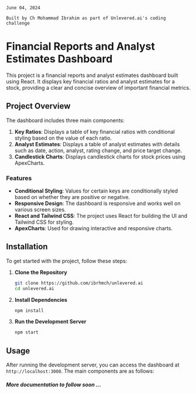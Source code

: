 `June 04, 2024`

`Built by Ch Mohammad Ibrahim as part of Unlevered.ai's coding challenge`

# Financial Reports and Analyst Estimates Dashboard

This project is a financial reports and analyst estimates dashboard built using React. It displays key financial ratios and analyst estimates for a stock, providing a clear and concise overview of important financial metrics.

## Project Overview

The dashboard includes three main components:
1. **Key Ratios**: Displays a table of key financial ratios with conditional styling based on the value of each ratio.
2. **Analyst Estimates**: Displays a table of analyst estimates with details such as date, action, analyst, rating change, and price target change.
3. **Candlestick Charts**: Displays candlestick charts for stock prices using ApexCharts.

### Features

- **Conditional Styling**: Values for certain keys are conditionally styled based on whether they are positive or negative.
- **Responsive Design**: The dashboard is responsive and works well on various screen sizes.
- **React and Tailwind CSS**: The project uses React for building the UI and Tailwind CSS for styling.
- **ApexCharts**: Used for drawing interactive and responsive charts.

## Installation

To get started with the project, follow these steps:

1. **Clone the Repository**
    ```bash
    git clone https://github.com/ibrhmch/unlevered.ai
    cd unlevered.ai
    ```

2. **Install Dependencies**
    ```bash
    npm install
    ```

3. **Run the Development Server**
    ```bash
    npm start
    ```

## Usage

After running the development server, you can access the dashboard at `http://localhost:3000`. The main components are as follows:

##### More documentation to follow soon ...
